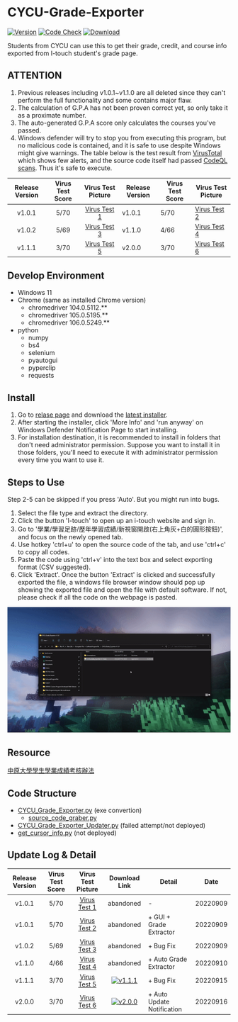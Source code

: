 # CYCU-Grade-Exporter

[![Version](https://img.shields.io/github/v/release/belongtothenight/CYCU-Grade-Exporter)](https://github.com/belongtothenight/CYCU-Grade-Exporter/releases/latest) [![Code Check](https://img.shields.io/github/workflow/status/belongtothenight/CYCU-Grade-Exporter/CodeQL)](https://github.com/belongtothenight/CYCU-Grade-Exporter/actions) [![Download](https://img.shields.io/github/downloads/belongtothenight/CYCU-Grade-Exporter/total)](https://github.com/belongtothenight/CYCU-Grade-Exporter/releases)

Students from CYCU can use this to get their grade, credit, and course info exported from I-touch student's grade page.

## ATTENTION

1. Previous releases including v1.0.1~v1.1.0 are all deleted since they can't perform the full functionality and some contains major flaw.
2. The calculation of G.P.A has not been proven correct yet, so only take it as a proximate number.
3. The auto-generated G.P.A score only calculates the courses you've passed.
4. Windows defender will try to stop you from executing this program, but no malicious code is contained, and it is safe to use despite Windows might give warnings. The table below is the test result from [VirusTotal](https://www.virustotal.com/gui/home/upload) which shows few alerts, and the source code itself had passed [CodeQL scans](https://github.com/belongtothenight/CYCU-Grade-Exporter/actions). Thus it's safe to execute.

| Release Version | Virus Test Score |                                             Virus Test Picture                                              | Release Version | Virus Test Score | Virus Test Picture                                                                                          |
| :-------------: | :--------------: | :---------------------------------------------------------------------------------------------------------: | --------------- | ---------------- | ----------------------------------------------------------------------------------------------------------- |
|     v1.0.1      |       5/70       | [Virus Test 1](https://github.com/belongtothenight/CYCU-Grade-Exporter/blob/main/virustest/virustotal1.png) | v1.0.1          | 5/70             | [Virus Test 2](https://github.com/belongtothenight/CYCU-Grade-Exporter/blob/main/virustest/virustotal2.png) |
|     v1.0.2      |       5/69       | [Virus Test 3](https://github.com/belongtothenight/CYCU-Grade-Exporter/blob/main/virustest/virustotal3.png) | v1.1.0          | 4/66             | [Virus Test 4](https://github.com/belongtothenight/CYCU-Grade-Exporter/blob/main/virustest/virustotal4.png) |
|     v1.1.1      |       3/70       | [Virus Test 5](https://github.com/belongtothenight/CYCU-Grade-Exporter/blob/main/virustest/virustotal5.png) | v2.0.0          | 3/70             | [Virus Test 6](https://github.com/belongtothenight/CYCU-Grade-Exporter/blob/main/virustest/virustotal6.png) |

## Develop Environment

- Windows 11
- Chrome (same as installed Chrome version)
  - chromedriver 104.0.5112.**
  - chromedriver 105.0.5195.**
  - chromedriver 106.0.5249.**
- python
  - numpy
  - bs4
  - selenium
  - pyautogui
  - pyperclip
  - requests

## Install

1. Go to [relase page](https://github.com/belongtothenight/CYCU-Grade-Exporter/releases/) and download the [latest installer](https://github.com/belongtothenight/CYCU-Grade-Exporter/releases/latest).
2. After starting the installer, click 'More Info' and 'run anyway' on Windows Defender Notification Page to start installing.
3. For installation destination, it is recommended to install in folders that don't need administrator permission. Suppose you want to install it in those folders, you'll need to execute it with administrator permission every time you want to use it.

## Steps to Use

Step 2-5 can be skipped if you press 'Auto'. But you might run into bugs.

1. Select the file type and extract the directory.
2. Click the button 'I-touch' to open up an i-touch website and sign in.
3. Go to '學業/學習足跡/歷年學習成績/新視窗開啟(右上角灰+白的圓形按鈕)', and focus on the newly opened tab.
4. Use hotkey 'ctrl+u' to open the source code of the tab, and use 'ctrl+c' to copy all codes.
5. Paste the code using 'ctrl+v' into the text box and select exporting format (CSV suggested).
6. Click 'Extract'.
Once the button 'Extract' is clicked and successfully exported the file, a windows file browser window should pop up showing the exported file and open the file with default software. If not, please check if all the code on the webpage is pasted.

![Tutorial Video](https://github.com/belongtothenight/CYCU-Grade-Exporter/blob/main/video/tutorial.gif)

## Resource

[中原大學學生學業成績考核辦法](https://tdpba.cycu.edu.tw/wp-content/uploads/%E4%B8%AD%E5%8E%9F%E5%A4%A7%E5%AD%B8%E5%AD%B8%E7%94%9F%E5%AD%B8%E6%A5%AD%E6%88%90%E7%B8%BE%E8%80%83%E6%A0%B8%E8%BE%A6%E6%B3%95.pdf)

## Code Structure

- [CYCU_Grade_Exporter.py](https://github.com/belongtothenight/CYCU-Grade-Exporter/blob/main/src/CYCU_Grade_Exporter.py) (exe convertion)
  - [source_code_graber.py](https://github.com/belongtothenight/CYCU-Grade-Exporter/blob/main/src/source_code_graber.py)
- [CYCU_Grade_Exporter_Updater.py](https://github.com/belongtothenight/CYCU-Grade-Exporter/blob/main/src/CYCU_Grade_Exporter_Updater.py) (failed attempt/not deployed)
- [get_cursor_info.py](https://github.com/belongtothenight/CYCU-Grade-Exporter/blob/main/src/get_cursor_info.py) (not deployed)

## Update Log & Detail

| Release Version | Virus Test Score |                                             Virus Test Picture                                              |                                                                                    Download Link                                                                                    | Detail                     | Date     |
| :-------------: | :--------------: | :---------------------------------------------------------------------------------------------------------: | :---------------------------------------------------------------------------------------------------------------------------------------------------------------------------------: | -------------------------- | -------- |
|     v1.0.1      |       5/70       | [Virus Test 1](https://github.com/belongtothenight/CYCU-Grade-Exporter/blob/main/virustest/virustotal1.png) |                                                                                      abandoned                                                                                      | -                          | 20220909 |
|     v1.0.1      |       5/70       | [Virus Test 2](https://github.com/belongtothenight/CYCU-Grade-Exporter/blob/main/virustest/virustotal2.png) |                                                                                      abandoned                                                                                      | + GUI + Grade Extractor    | 20220909 |
|     v1.0.2      |       5/69       | [Virus Test 3](https://github.com/belongtothenight/CYCU-Grade-Exporter/blob/main/virustest/virustotal3.png) |                                                                                      abandoned                                                                                      | + Bug Fix                  | 20220909 |
|     v1.1.0      |       4/66       | [Virus Test 4](https://github.com/belongtothenight/CYCU-Grade-Exporter/blob/main/virustest/virustotal4.png) |                                                                                      abandoned                                                                                      | + Auto Grade Extractor     | 20220910 |
|     v1.1.1      |       3/70       | [Virus Test 5](https://github.com/belongtothenight/CYCU-Grade-Exporter/blob/main/virustest/virustotal5.png) | [![v1.1.1](https://img.shields.io/github/downloads/belongtothenight/CYCU-Grade-Exporter/v1.1.1/total)](https://github.com/belongtothenight/CYCU-Grade-Exporter/releases/tag/v1.1.1) | + Bug Fix                  | 20220915 |
|     v2.0.0      |       3/70       | [Virus Test 6](https://github.com/belongtothenight/CYCU-Grade-Exporter/blob/main/virustest/virustotal6.png) | [![v2.0.0](https://img.shields.io/github/downloads/belongtothenight/CYCU-Grade-Exporter/v2.0.0/total)](https://github.com/belongtothenight/CYCU-Grade-Exporter/releases/tag/v2.0.0) | + Auto Update Notification | 20220916 |
